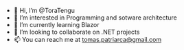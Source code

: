 - 👋 Hi, I’m @ToraTengu
- 👀 I’m interested in Programming and sotware architecture
- 🌱 I’m currently learning Blazor
- 💞️ I’m looking to collaborate on .NET projects
- 📫 You can reach me at tomas.patriarca@gmail.com

<!---
ToraTengu/ToraTengu is a ✨ special ✨ repository because its `README.md` (this file) appears on your GitHub profile.
You can click the Preview link to take a look at your changes.
--->
